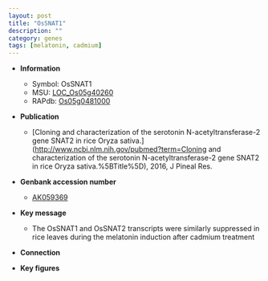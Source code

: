 ```yaml
---
layout: post
title: "OsSNAT1"
description: ""
category: genes
tags: [melatonin, cadmium]
---
```


* **Information**  
    + Symbol: OsSNAT1  
    + MSU: [LOC_Os05g40260](http://rice.plantbiology.msu.edu/cgi-bin/ORF_infopage.cgi?orf=LOC_Os05g40260)  
    + RAPdb: [Os05g0481000](http://rapdb.dna.affrc.go.jp/viewer/gbrowse_details/irgsp1?name=Os05g0481000)  

* **Publication**  
    + [Cloning and characterization of the serotonin N-acetyltransferase-2 gene SNAT2 in rice Oryza sativa.](http://www.ncbi.nlm.nih.gov/pubmed?term=Cloning and characterization of the serotonin N-acetyltransferase-2 gene SNAT2 in rice Oryza sativa.%5BTitle%5D), 2016, J Pineal Res.

* **Genbank accession number**  
    + [AK059369](http://www.ncbi.nlm.nih.gov/nuccore/AK059369)

* **Key message**  
    + The OsSNAT1 and OsSNAT2 transcripts were similarly suppressed in rice leaves during the melatonin induction after cadmium treatment

* **Connection**  

* **Key figures**  


